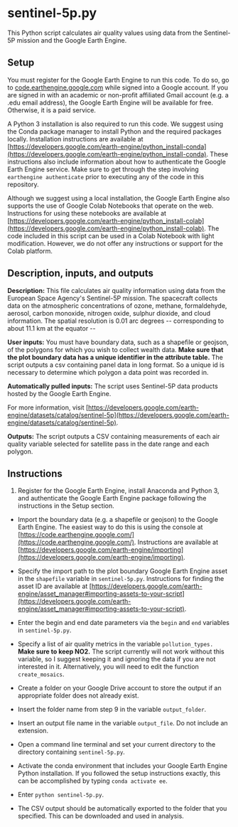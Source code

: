 # sentinel-5p.py 

This Python script calculates air quality values using data from the Sentinel-5P mission and the Google Earth Engine. 

## Setup 

You must register for the Google Earth Engine to run this code. To do so, go to [code.earthengine.google.com](code.earthengine.google.com) while signed into a Google account. If you are signed in with an academic or non-profit affiliated Gmail account (e.g. a .edu email address), the Google Earth Engine will be available for free. Otherwise, it is a paid service. 

A Python 3 installation is also required to run this code. We suggest using the Conda package manager to install Python and the required packages locally. Installation instructions are available at [https://developers.google.com/earth-engine/python_install-conda](https://developers.google.com/earth-engine/python_install-conda). These instructions also include information about how to authenticate the Google Earth Engine service. Make sure to get through the step involving `earthengine authenticate` prior to executing any of the code in this repository.

Although we suggest using a local installation, the Google Earth Engine also supports the use of Google Colab Notebooks that operate on the web. Instructions for using these notebooks are available at [https://developers.google.com/earth-engine/python_install-colab](https://developers.google.com/earth-engine/python_install-colab). The code included in this script can be used in a Colab Notebook with light modification. However, we do not offer any instructions or support for the Colab platform. 

## Description, inputs, and outputs 

**Description:** This file calculates air quality information using data from the European Space Agency's Sentinel-5P mission. The spacecraft collects data on the atmospheric concentrations of ozone, methane, formaldehyde, aerosol, carbon monoxide, nitrogen oxide, sulphur dioxide, and cloud information. The spatial resolution is 0.01 arc degrees -- corresponding to about 11.1 km at the equator -- 

**User inputs:** You must have boundary data, such as a shapefile or geojson, of the polygons for which you wish to collect wealth data. __Make sure that the plot boundary data has a unique identifier in the attribute table.__ The script outputs a csv containing panel data in long format. So a unique id is necessary to determine which polygon a data point was recorded in.

**Automatically pulled inputs:** The script uses Sentinel-5P data products hosted by the Google Earth Engine. 

For more information, visit [https://developers.google.com/earth-engine/datasets/catalog/sentinel-5p](https://developers.google.com/earth-engine/datasets/catalog/sentinel-5p). 

**Outputs:** The script outputs a CSV containing measurements of each air quality variable selected for satellite pass in the date range and each polygon. 

## Instructions 

1. Register for the Google Earth Engine, install Anaconda and Python 3, and authenticate the Google Earth Engine package following the instructions in the Setup section. 

- Import the boundary data (e.g. a shapefile or geojson) to the Google Earth Engine. The easiest way to do this is using the console at [https://code.earthengine.google.com/](https://code.earthengine.google.com/). Instructions are available at [https://developers.google.com/earth-engine/importing](https://developers.google.com/earth-engine/importing). 

- Specify the import path to the plot boundary Google Earth Engine asset in the `shapefile` variable in `sentinel-5p.py`. Instructions for finding the asset ID are available at [https://developers.google.com/earth-engine/asset_manager#importing-assets-to-your-script](https://developers.google.com/earth-engine/asset_manager#importing-assets-to-your-script).

- Enter the begin and end date parameters via the `begin` and `end` variables in `sentinel-5p.py`.
	
- Specify a list of air quality metrics in the variable `pollution_types.` __Make sure to keep NO2.__ The script currently will not work without this variable, so I suggest keeping it and ignoring the data if you are not interested in it. Alternatively, you will need to edit the function `create_mosaics`.  

- Create a folder on your Google Drive account to store the output if an appropriate folder does not already exist. 

- Insert the folder name from step 9 in the variable `output_folder`. 

- Insert an output file name in the variable `output_file`. Do not include an extension. 

- Open a command line terminal and set your current directory to the directory containing `sentinel-5p.py`.

- Activate the conda environment that includes your Google Earth Engine Python installation. If you followed the setup instructions exactly, this can be accomplished by typing `conda activate ee`. 

- Enter `python sentinel-5p.py`. 

- The CSV output should be automatically exported to the folder that you specified. This can be downloaded and used in analysis. 

